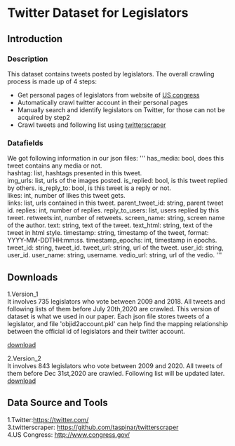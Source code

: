 # Twitter Dataset for Legislators

## Introduction
### Description
This dataset contains tweets posted by legislators. The overall crawling process is made up of 4 steps:
- Get personal pages of legislators from website of [US congress](http://www.congress.gov/)  
- Automatically crawl twitter account in their personal pages
- Manually search and identify legislators on Twitter, for those can not be acquired by step2
- Crawl tweets and following list using [twitterscraper](https://github.com/taspinar/twitterscraper)

### Datafields
We got following information in our json files:
'''
has_media: bool, does this tweet contains any media or not.  
hashtag: list, hashtags presented in this tweet.  
img_urls: list, urls of the images posted. 
is_replied: bool, is this tweet replied by others. 
is_reply_to: bool, is this tweet is a reply or not.  
likes: int, number of likes this tweet gets.  
links: list, urls contained in this tweet. 
parent_tweet_id: string, parent tweet id. 
replies: int, number of replies. 
reply_to_users: list, users replied by this tweet. 
retweets:int, number of retweets. 
screen_name: string, screen name of the author. 
text: string, text of the tweet.
text_html: string, text of the tweet in html style. 
timestamp: string, timestamp of the tweet, format: YYYY-MM-DDTHH:mm:ss. 
timestamp_epochs: int, timestamp in epochs.  
tweet_id: string, tweet_id. 
tweet_url: string, url of the tweet. 
user_id: string, user_id.
user_name: string, username.
vedio_url: string, url of the vedio.
'''


## Downloads
1.Version_1  
It involves 735 legislators who vote between 2009 and 2018. All tweets and following lists of them before July 20th,2020 are crawled. This version of dataset is what we used in our paper. Each json file stores tweets of a legislator, and file 'objid2account.pkl' can help find the mapping relationship between the official id of legislators and their twitter account.

[download](https://www.dropbox.com/s/tuiba9lqz5xz0iz/Leg_Twitter_v1.zip?dl=0)  

2.Version_2  
It involves 843 legislators who vote between 2009 and 2020. All tweets of them before Dec 31st,2020 are crawled. Following list will be updated later.  
[download]()

## Data Source and Tools
1.Twitter:https://twitter.com/  
3.twitterscraper: https://github.com/taspinar/twitterscraper  
4.US Congress: http://www.congress.gov/  
